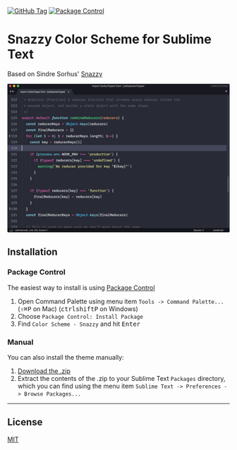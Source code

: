 [![GitHub Tag](https://img.shields.io/github/tag/Briles/snazzy-sublime.svg?style=flat-square)](https://github.com/Briles/snazzy-sublime/tags)
[![Package Control](https://img.shields.io/packagecontrol/dt/Snazzy%20Color%20Scheme.svg?style=flat-square)](https://packagecontrol.io/packages/Snazzy%20Color%20Scheme)

# Snazzy Color Scheme for Sublime Text

Based on Sindre Sorhus' [Snazzy](https://github.com/sindresorhus/iterm2-snazzy)

![Screenshot](./screen.png)

## Installation

### Package Control

The easiest way to install is using [Package Control](https://packagecontrol.io/)

1. Open Command Palette using menu item `Tools -> Command Palette...` (<kbd>⇧</kbd><kbd>⌘</kbd><kbd>P</kbd> on Mac) (<kbd>ctrl</kbd><kbd>shift</kbd><kbd>P</kbd> on Windows)
2. Choose `Package Control: Install Package`
3. Find `Color Scheme - Snazzy` and hit <kbd>Enter</kbd>

### Manual

You can also install the theme manually:

1. [Download the .zip](https://github.com/Briles/snazzy-sublime/archive/master.zip)
2. Extract the contents of the .zip to your Sublime Text `Packages` directory, which you can find using the menu item `Sublime Text -> Preferences -> Browse Packages...`

---

## License

[MIT](https://en.wikipedia.org/wiki/MIT_License)
